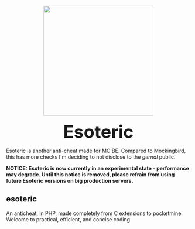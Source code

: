 <p align="center">
  <img width="300" height="300" src="https://media.discordapp.net/attachments/727159224320131133/826094659000205322/Esoteric_11A13E3.gif?width=300&height=300">
</p>

<p align="center"><b><font size="+16">Esoteric</font></b></p>

Esoteric is another anti-cheat made for MC:BE. Compared to Mockingbird, this has more checks
I'm deciding to not disclose to the *gernal* public.

**NOTICE: Esoteric is now currently in an experimental state - performance may degrade.
Until this notice is removed, please refrain from using future Esoteric versions on big production servers.**

## esoteric

An anticheat, in PHP, made completely from C extensions to pocketmine. Welcome to practical, efficient, and concise coding
